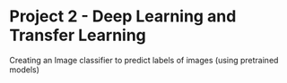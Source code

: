 # Project 2 - Deep Learning and Transfer Learning
Creating an Image classifier to predict labels of images (using pretrained models)
